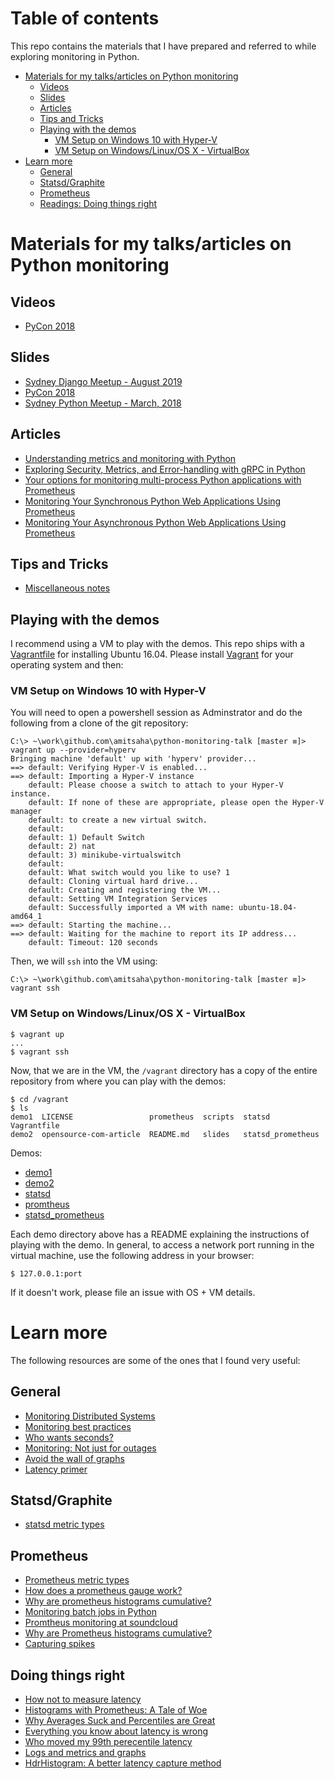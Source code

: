 # Table of contents

This repo contains the materials that I have prepared and referred to while exploring monitoring in Python.


* [Materials for my talks/articles on Python monitoring](./README.md#materials-for-my-talksarticles-on-python-monitoring)
  * [Videos](./README.md#videos)
  * [Slides](./README.md#slides)
  * [Articles](./README.md#articles)
  * [Tips and Tricks](./README.md#tips-and-tricks)
  * [Playing with the demos](./README.md#playing-with-the-demos)
    * [VM Setup on Windows 10 with Hyper-V](./README.md#vm-setup-on-windows-10-with-hyper-v)
    * [VM Setup on Windows/Linux/OS X - VirtualBox](./README.md#vm-setup-on-windowslinuxos-x---virtualbox)
* [Learn more](./README.md#learn-more)
   * [General](./README.md#general)
   * [Statsd/Graphite](./README.md#statsdgraphite)
   * [Prometheus](./README.md#prometheus)
   * [Readings: Doing things right](./README.md#doing-things-right)


# Materials for my talks/articles on Python monitoring

## Videos

- [PyCon 2018](https://www.youtube.com/watch?reload=9&v=R4kMwckrUlg)

## Slides

- [Sydney Django Meetup - August 2019](./slides/Django-monitoring-with-prometheus.pdf)
- [PyCon 2018](./slides/pycon-2018.pdf)
- [Sydney Python Meetup - March, 2018](./slides/sypy.pdf)


## Articles

- [Understanding metrics and monitoring with Python](https://opensource.com/article/18/4/metrics-monitoring-and-python)
- [Exploring Security, Metrics, and Error-handling with gRPC in Python](https://blog.codeship.com/exploring-security-metrics-and-error-handling-with-grpc-in-python/)
- [Your options for monitoring multi-process Python applications with Prometheus](http://echorand.me/your-options-for-monitoring-multi-process-python-applications-with-prometheus.html)
- [Monitoring Your Synchronous Python Web Applications Using Prometheus](https://blog.codeship.com/monitoring-your-synchronous-python-web-applications-using-prometheus/)
- [Monitoring Your Asynchronous Python Web Applications Using Prometheus](https://blog.codeship.com/monitoring-your-asynchronous-python-web-applications-using-prometheus/)

## Tips and Tricks

- [Miscellaneous notes](./miscellaneous-notes.md)

## Playing with the demos

I recommend using a VM to play with the demos. This repo ships with a [Vagrantfile](./Vagrantfile)
for installing Ubuntu 16.04. Please install [Vagrant](https://vagrantup.com) for your operating system and then:

### VM Setup on Windows 10 with Hyper-V

You will need to open a powershell session as Adminstrator and do the following from a clone of 
the git repository:

```
C:\> ~\work\github.com\amitsaha\python-monitoring-talk [master ≡]> vagrant up --provider=hyperv
Bringing machine 'default' up with 'hyperv' provider...
==> default: Verifying Hyper-V is enabled...
==> default: Importing a Hyper-V instance
    default: Please choose a switch to attach to your Hyper-V instance.
    default: If none of these are appropriate, please open the Hyper-V manager
    default: to create a new virtual switch.
    default:
    default: 1) Default Switch
    default: 2) nat
    default: 3) minikube-virtualswitch
    default:
    default: What switch would you like to use? 1
    default: Cloning virtual hard drive...
    default: Creating and registering the VM...
    default: Setting VM Integration Services
    default: Successfully imported a VM with name: ubuntu-18.04-amd64_1
==> default: Starting the machine...
==> default: Waiting for the machine to report its IP address...
    default: Timeout: 120 seconds
```

Then, we will `ssh` into the VM using:

```
C:\> ~\work\github.com\amitsaha\python-monitoring-talk [master ≡]> vagrant ssh
```
    
### VM Setup on Windows/Linux/OS X - VirtualBox

```
$ vagrant up
...
$ vagrant ssh
```


Now, that we are in the VM, the `/vagrant` directory has a copy of the entire repository from where you
can play with the demos:

```
$ cd /vagrant
$ ls
demo1  LICENSE                 prometheus  scripts  statsd             Vagrantfile
demo2  opensource-com-article  README.md   slides   statsd_prometheus
```

Demos:

- [demo1](./demo1)
- [demo2](./demo2)
- [statsd](./statsd)
- [promtheus](./prometheus)
- [statsd_prometheus](./statsd_prometheus)

Each demo directory above has a README explaining the instructions of playing with the demo. In general,
to access a network port running in the virtual machine, use the following address in your browser:

```
$ 127.0.0.1:port
```

If it doesn't work, please file an issue with OS + VM details.


# Learn more

The following resources are some of the ones that I found very useful:

## General

- [Monitoring Distributed Systems](https://landing.google.com/sre/book/chapters/monitoring-distributed-systems.html)
- [Monitoring best practices](http://www.integralist.co.uk/posts/monitoring-best-practices/?imm_mid=0fbebf&cmp=em-webops-na-na-newsltr_20180309)
- [Who wants seconds?](https://www.robustperception.io/who-wants-seconds/)
- [Monitoring: Not just for outages](https://www.robustperception.io/monitoring-not-just-for-outages)
- [Avoid the wall of graphs](https://www.robustperception.io/avoid-the-wall-of-graphs)
- [Latency primer](https://igor.io/latency/)

## Statsd/Graphite

- [statsd metric types](https://github.com/etsy/statsd/blob/master/docs/metric_types.md)

## Prometheus

- [Prometheus metric types](https://prometheus.io/docs/concepts/metric_types/)
- [How does a prometheus gauge work?](https://www.robustperception.io/how-does-a-prometheus-gauge-work/)
- [Why are prometheus histograms cumulative?](https://www.robustperception.io/why-are-prometheus-histograms-cumulative/)
- [Monitoring batch jobs in Python](https://www.robustperception.io/monitoring-batch-jobs-in-python/)
- [Promtheus monitoring at soundcloud](https://developers.soundcloud.com/blog/prometheus-monitoring-at-soundcloud)
- [Why are Prometheus histograms cumulative?](https://www.robustperception.io/why-are-prometheus-histograms-cumulative/)
- [Capturing spikes](https://utcc.utoronto.ca/~cks/space/blog/sysadmin/PrometheusSubqueriesForSpikes)

## Doing things right


- [How not to measure latency](https://www.youtube.com/watch?v=lJ8ydIuPFeU&feature=youtu.be)
- [Histograms with Prometheus: A Tale of Woe](http://linuxczar.net/blog/2017/06/15/prometheus-histogram-2/)
- [Why Averages Suck and Percentiles are Great](https://www.dynatrace.com/news/blog/why-averages-suck-and-percentiles-are-great/)
- [Everything you know about latency is wrong](https://bravenewgeek.com/everything-you-know-about-latency-is-wrong/)
- [Who moved my 99th perecentile latency](https://engineering.linkedin.com/performance/who-moved-my-99th-percentile-latency)
- [Logs and metrics and graphs](https://grafana.com/blog/2016/01/05/logs-and-metrics-and-graphs-oh-my/)
- [HdrHistogram: A better latency capture method ](http://psy-lob-saw.blogspot.com.au/2015/02/hdrhistogram-better-latency-capture.html)
